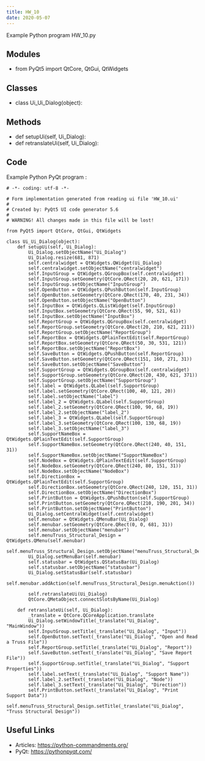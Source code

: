 ```yaml
---
title: HW_10
date: 2020-05-07
---
```

Example Python program HW_10.py

## Modules

* from PyQt5 import QtCore, QtGui, QtWidgets

## Classes

* class Ui_Ui_Dialog(object):

## Methods

* def setupUi(self, Ui_Dialog):
* def retranslateUi(self, Ui_Dialog):

## Code

Example Python PyQt program :

    # -*- coding: utf-8 -*-
    
    # Form implementation generated from reading ui file 'HW_10.ui'
    #
    # Created by: PyQt5 UI code generator 5.6
    #
    # WARNING! All changes made in this file will be lost!
    
    from PyQt5 import QtCore, QtGui, QtWidgets
    
    class Ui_Ui_Dialog(object):
        def setupUi(self, Ui_Dialog):
            Ui_Dialog.setObjectName("Ui_Dialog")
            Ui_Dialog.resize(681, 871)
            self.centralwidget = QtWidgets.QWidget(Ui_Dialog)
            self.centralwidget.setObjectName("centralwidget")
            self.InputGroup = QtWidgets.QGroupBox(self.centralwidget)
            self.InputGroup.setGeometry(QtCore.QRect(20, 20, 621, 171))
            self.InputGroup.setObjectName("InputGroup")
            self.OpenButton = QtWidgets.QPushButton(self.InputGroup)
            self.OpenButton.setGeometry(QtCore.QRect(170, 40, 231, 34))
            self.OpenButton.setObjectName("OpenButton")
            self.InputBox = QtWidgets.QListWidget(self.InputGroup)
            self.InputBox.setGeometry(QtCore.QRect(55, 90, 521, 61))
            self.InputBox.setObjectName("InputBox")
            self.ReportGroup = QtWidgets.QGroupBox(self.centralwidget)
            self.ReportGroup.setGeometry(QtCore.QRect(20, 210, 621, 211))
            self.ReportGroup.setObjectName("ReportGroup")
            self.ReportBox = QtWidgets.QPlainTextEdit(self.ReportGroup)
            self.ReportBox.setGeometry(QtCore.QRect(50, 30, 531, 121))
            self.ReportBox.setObjectName("ReportBox")
            self.SaveButton = QtWidgets.QPushButton(self.ReportGroup)
            self.SaveButton.setGeometry(QtCore.QRect(151, 160, 271, 31))
            self.SaveButton.setObjectName("SaveButton")
            self.SupportGroup = QtWidgets.QGroupBox(self.centralwidget)
            self.SupportGroup.setGeometry(QtCore.QRect(20, 430, 621, 371))
            self.SupportGroup.setObjectName("SupportGroup")
            self.label = QtWidgets.QLabel(self.SupportGroup)
            self.label.setGeometry(QtCore.QRect(100, 40, 121, 20))
            self.label.setObjectName("label")
            self.label_2 = QtWidgets.QLabel(self.SupportGroup)
            self.label_2.setGeometry(QtCore.QRect(100, 90, 68, 19))
            self.label_2.setObjectName("label_2")
            self.label_3 = QtWidgets.QLabel(self.SupportGroup)
            self.label_3.setGeometry(QtCore.QRect(100, 130, 68, 19))
            self.label_3.setObjectName("label_3")
            self.SupportNameBox = QtWidgets.QPlainTextEdit(self.SupportGroup)
            self.SupportNameBox.setGeometry(QtCore.QRect(240, 40, 151, 31))
            self.SupportNameBox.setObjectName("SupportNameBox")
            self.NodeBox = QtWidgets.QPlainTextEdit(self.SupportGroup)
            self.NodeBox.setGeometry(QtCore.QRect(240, 80, 151, 31))
            self.NodeBox.setObjectName("NodeBox")
            self.DirectionBox = QtWidgets.QPlainTextEdit(self.SupportGroup)
            self.DirectionBox.setGeometry(QtCore.QRect(240, 120, 151, 31))
            self.DirectionBox.setObjectName("DirectionBox")
            self.PrintButton = QtWidgets.QPushButton(self.SupportGroup)
            self.PrintButton.setGeometry(QtCore.QRect(210, 190, 201, 34))
            self.PrintButton.setObjectName("PrintButton")
            Ui_Dialog.setCentralWidget(self.centralwidget)
            self.menubar = QtWidgets.QMenuBar(Ui_Dialog)
            self.menubar.setGeometry(QtCore.QRect(0, 0, 681, 31))
            self.menubar.setObjectName("menubar")
            self.menuTruss_Structural_Design = QtWidgets.QMenu(self.menubar)
            self.menuTruss_Structural_Design.setObjectName("menuTruss_Structural_Design")
            Ui_Dialog.setMenuBar(self.menubar)
            self.statusbar = QtWidgets.QStatusBar(Ui_Dialog)
            self.statusbar.setObjectName("statusbar")
            Ui_Dialog.setStatusBar(self.statusbar)
            self.menubar.addAction(self.menuTruss_Structural_Design.menuAction())
    
            self.retranslateUi(Ui_Dialog)
            QtCore.QMetaObject.connectSlotsByName(Ui_Dialog)
    
        def retranslateUi(self, Ui_Dialog):
            _translate = QtCore.QCoreApplication.translate
            Ui_Dialog.setWindowTitle(_translate("Ui_Dialog", "MainWindow"))
            self.InputGroup.setTitle(_translate("Ui_Dialog", "Input"))
            self.OpenButton.setText(_translate("Ui_Dialog", "Open and Read a Truss File"))
            self.ReportGroup.setTitle(_translate("Ui_Dialog", "Report"))
            self.SaveButton.setText(_translate("Ui_Dialog", "Save Report File"))
            self.SupportGroup.setTitle(_translate("Ui_Dialog", "Support Properties"))
            self.label.setText(_translate("Ui_Dialog", "Support Name"))
            self.label_2.setText(_translate("Ui_Dialog", "Node"))
            self.label_3.setText(_translate("Ui_Dialog", "Direction"))
            self.PrintButton.setText(_translate("Ui_Dialog", "Print Support Data"))
            self.menuTruss_Structural_Design.setTitle(_translate("Ui_Dialog", "Truss Structural Design"))
    
    

## Useful Links

- Articles: https://python-commandments.org/
- PyQt: https://pythonpyqt.com/
